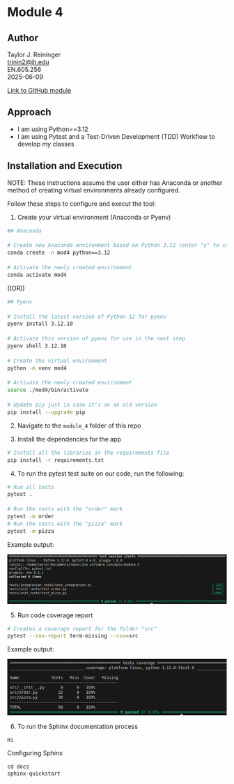 # Module 4

## Author
Taylor J. Reininger\
trinin2@jh.edu\
EN.605.256\
2025-06-09

[Link to GitHub module](https://github.com/TaylorReininger/jhu_software_concepts/tree/main/module_4)

## Approach

- I am using Python==3.12
- I am using Pytest and a Test-Driven Development (TDD) Workflow to develop my classes


## Installation and Execution

NOTE: These instructions assume the user either has Anaconda or another method of creating virtual environments already configured. 

Follow these steps to configure and execut the tool:

1. Create your virtual environment (Anaconda or Pyenv)
```bash
## Anaconda

# Create new Anaconda environment based on Python 3.12 (enter "y" to continue)
conda create -n mod4 python==3.12

# Activate the newly created environment 
conda activate mod4
```

((OR))

```bash
## Pyenv

# Install the latest version of Python 12 for pyenv
pyenv install 3.12.10

# Activate this version of pyenv for use in the next step
pyenv shell 3.12.10

# Create the virtual environment
python -m venv mod4

# Activate the newly created environment
source ./mod4/bin/activate

# Update pip just in case it's on an old version
pip install --upgrade pip
```

2. Navigate to the ```module_4``` folder of this repo

3. Install the dependencies for the app
```bash
# Install all the libraries in the requirements file
pip install -r requirements.txt
```

4. To run the pytest test suite on our code, run the following:
```bash
# Run all tests
pytest .

# Run the tests with the "order" mark
pytest -m order
# Run the tests with the "pizza" mark
pytest -m pizza
```
Example output:

![Pytest](figs/pytests.png)


5. Run code coverage report
```bash
# Creates a coverage report for the folder "src"
pytest --cov-report term-missing --cov=src
```
Example output:

![Coverage Report](figs/coverage_report.png)


6. To run the Sphinx documentation process
```bash
Hi

```
















Configuring Sphinx

```
cd docs
sphinx-quickstart


```